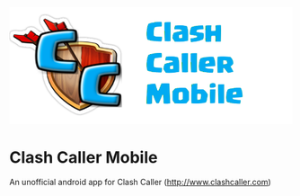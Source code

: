 <img src="https://github.com/deathgrindfreak/clashcallermobile/blob/master/img/cclogo.png">

# Clash Caller Mobile
An unofficial android app for Clash Caller (http://www.clashcaller.com)

